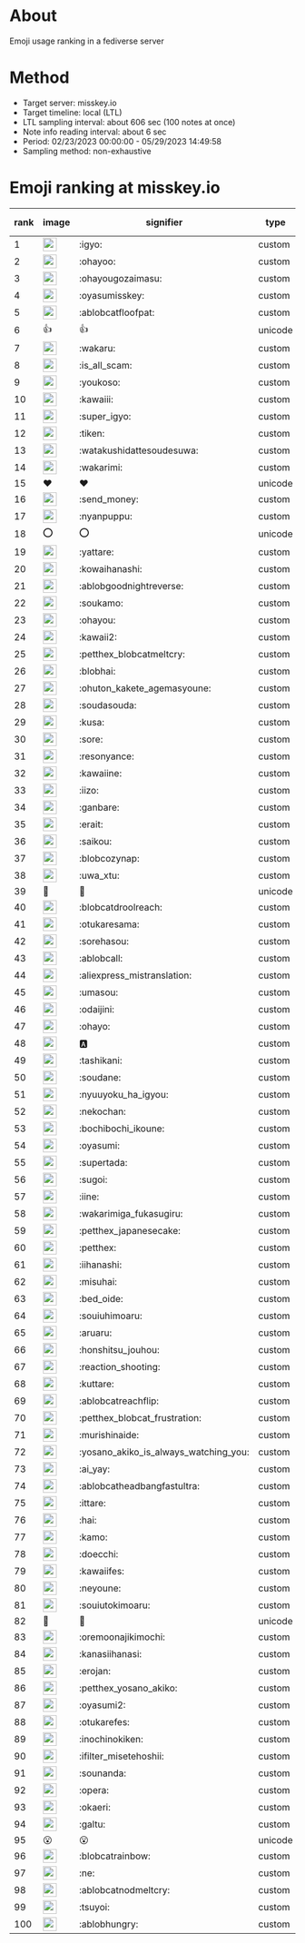 # About
Emoji usage ranking in a fediverse server

# Method
- Target server: misskey.io
- Target timeline: local (LTL)
- LTL sampling interval: about 606 sec (100 notes at once)
- Note info reading interval: about 6 sec
- Period: 02/23/2023 00:00:00 - 05/29/2023 14:49:58 
- Sampling method: non-exhaustive

# Emoji ranking at misskey.io

|rank|image|signifier|type|frequency score|
|----|----|----|----|----|
|1|<img height="24" src="https://misskey.io/emoji/igyo.webp">|:igyo:|custom|94071|
|2|<img height="24" src="https://misskey.io/emoji/ohayoo.webp">|:ohayoo:|custom|74549|
|3|<img height="24" src="https://misskey.io/emoji/ohayougozaimasu.webp">|:ohayougozaimasu:|custom|38546|
|4|<img height="24" src="https://misskey.io/emoji/oyasumisskey.webp">|:oyasumisskey:|custom|37163|
|5|<img height="24" src="https://misskey.io/emoji/ablobcatfloofpat.webp">|:ablobcatfloofpat:|custom|26663|
|6|👍|👍|unicode|23718|
|7|<img height="24" src="https://misskey.io/emoji/wakaru.webp">|:wakaru:|custom|23629|
|8|<img height="24" src="https://misskey.io/emoji/is_all_scam.webp">|:is_all_scam:|custom|22528|
|9|<img height="24" src="https://misskey.io/emoji/youkoso.webp">|:youkoso:|custom|18107|
|10|<img height="24" src="https://misskey.io/emoji/kawaiii.webp">|:kawaiii:|custom|16879|
|11|<img height="24" src="https://misskey.io/emoji/super_igyo.webp">|:super_igyo:|custom|16733|
|12|<img height="24" src="https://misskey.io/emoji/tiken.webp">|:tiken:|custom|13629|
|13|<img height="24" src="https://misskey.io/emoji/watakushidattesoudesuwa.webp">|:watakushidattesoudesuwa:|custom|12997|
|14|<img height="24" src="https://misskey.io/emoji/wakarimi.webp">|:wakarimi:|custom|12820|
|15|❤|❤|unicode|12782|
|16|<img height="24" src="https://misskey.io/emoji/send_money.webp">|:send_money:|custom|12760|
|17|<img height="24" src="https://misskey.io/emoji/nyanpuppu.webp">|:nyanpuppu:|custom|12512|
|18|⭕|⭕|unicode|11825|
|19|<img height="24" src="https://misskey.io/emoji/yattare.webp">|:yattare:|custom|11679|
|20|<img height="24" src="https://misskey.io/emoji/kowaihanashi.webp">|:kowaihanashi:|custom|11155|
|21|<img height="24" src="https://misskey.io/emoji/ablobgoodnightreverse.webp">|:ablobgoodnightreverse:|custom|10156|
|22|<img height="24" src="https://misskey.io/emoji/soukamo.webp">|:soukamo:|custom|8853|
|23|<img height="24" src="https://misskey.io/emoji/ohayou.webp">|:ohayou:|custom|8707|
|24|<img height="24" src="https://misskey.io/emoji/kawaii2.webp">|:kawaii2:|custom|8227|
|25|<img height="24" src="https://misskey.io/emoji/petthex_blobcatmeltcry.webp">|:petthex_blobcatmeltcry:|custom|8226|
|26|<img height="24" src="https://misskey.io/emoji/blobhai.webp">|:blobhai:|custom|8155|
|27|<img height="24" src="https://misskey.io/emoji/ohuton_kakete_agemasyoune.webp">|:ohuton_kakete_agemasyoune:|custom|7572|
|28|<img height="24" src="https://misskey.io/emoji/soudasouda.webp">|:soudasouda:|custom|7531|
|29|<img height="24" src="https://misskey.io/emoji/kusa.webp">|:kusa:|custom|6958|
|30|<img height="24" src="https://misskey.io/emoji/sore.webp">|:sore:|custom|6867|
|31|<img height="24" src="https://misskey.io/emoji/resonyance.webp">|:resonyance:|custom|6811|
|32|<img height="24" src="https://misskey.io/emoji/kawaiine.webp">|:kawaiine:|custom|6562|
|33|<img height="24" src="https://misskey.io/emoji/iizo.webp">|:iizo:|custom|6377|
|34|<img height="24" src="https://misskey.io/emoji/ganbare.webp">|:ganbare:|custom|6115|
|35|<img height="24" src="https://misskey.io/emoji/erait.webp">|:erait:|custom|5998|
|36|<img height="24" src="https://misskey.io/emoji/saikou.webp">|:saikou:|custom|5961|
|37|<img height="24" src="https://misskey.io/emoji/blobcozynap.webp">|:blobcozynap:|custom|5572|
|38|<img height="24" src="https://misskey.io/emoji/uwa_xtu.webp">|:uwa_xtu:|custom|5390|
|39|🎉|🎉|unicode|5313|
|40|<img height="24" src="https://misskey.io/emoji/blobcatdroolreach.webp">|:blobcatdroolreach:|custom|5238|
|41|<img height="24" src="https://misskey.io/emoji/otukaresama.webp">|:otukaresama:|custom|5189|
|42|<img height="24" src="https://misskey.io/emoji/sorehasou.webp">|:sorehasou:|custom|5153|
|43|<img height="24" src="https://misskey.io/emoji/ablobcall.webp">|:ablobcall:|custom|5151|
|44|<img height="24" src="https://misskey.io/emoji/aliexpress_mistranslation.webp">|:aliexpress_mistranslation:|custom|5118|
|45|<img height="24" src="https://misskey.io/emoji/umasou.webp">|:umasou:|custom|5042|
|46|<img height="24" src="https://misskey.io/emoji/odaijini.webp">|:odaijini:|custom|5017|
|47|<img height="24" src="https://misskey.io/emoji/ohayo.webp">|:ohayo:|custom|4869|
|48|<img height="24" src="https://misskey.io/emoji/a.webp">|:a:|custom|4774|
|49|<img height="24" src="https://misskey.io/emoji/tashikani.webp">|:tashikani:|custom|4714|
|50|<img height="24" src="https://misskey.io/emoji/soudane.webp">|:soudane:|custom|4693|
|51|<img height="24" src="https://misskey.io/emoji/nyuuyoku_ha_igyou.webp">|:nyuuyoku_ha_igyou:|custom|4682|
|52|<img height="24" src="https://misskey.io/emoji/nekochan.webp">|:nekochan:|custom|4603|
|53|<img height="24" src="https://misskey.io/emoji/bochibochi_ikoune.webp">|:bochibochi_ikoune:|custom|4380|
|54|<img height="24" src="https://misskey.io/emoji/oyasumi.webp">|:oyasumi:|custom|4376|
|55|<img height="24" src="https://misskey.io/emoji/supertada.webp">|:supertada:|custom|4322|
|56|<img height="24" src="https://misskey.io/emoji/sugoi.webp">|:sugoi:|custom|3958|
|57|<img height="24" src="https://misskey.io/emoji/iine.webp">|:iine:|custom|3954|
|58|<img height="24" src="https://misskey.io/emoji/wakarimiga_fukasugiru.webp">|:wakarimiga_fukasugiru:|custom|3881|
|59|<img height="24" src="https://misskey.io/emoji/petthex_japanesecake.webp">|:petthex_japanesecake:|custom|3805|
|60|<img height="24" src="https://misskey.io/emoji/petthex.webp">|:petthex:|custom|3772|
|61|<img height="24" src="https://misskey.io/emoji/iihanashi.webp">|:iihanashi:|custom|3763|
|62|<img height="24" src="https://misskey.io/emoji/misuhai.webp">|:misuhai:|custom|3750|
|63|<img height="24" src="https://misskey.io/emoji/bed_oide.webp">|:bed_oide:|custom|3732|
|64|<img height="24" src="https://misskey.io/emoji/souiuhimoaru.webp">|:souiuhimoaru:|custom|3707|
|65|<img height="24" src="https://misskey.io/emoji/aruaru.webp">|:aruaru:|custom|3668|
|66|<img height="24" src="https://misskey.io/emoji/honshitsu_jouhou.webp">|:honshitsu_jouhou:|custom|3620|
|67|<img height="24" src="https://misskey.io/emoji/reaction_shooting.webp">|:reaction_shooting:|custom|3509|
|68|<img height="24" src="https://misskey.io/emoji/kuttare.webp">|:kuttare:|custom|3295|
|69|<img height="24" src="https://misskey.io/emoji/ablobcatreachflip.webp">|:ablobcatreachflip:|custom|3238|
|70|<img height="24" src="https://misskey.io/emoji/petthex_blobcat_frustration.webp">|:petthex_blobcat_frustration:|custom|3148|
|71|<img height="24" src="https://misskey.io/emoji/murishinaide.webp">|:murishinaide:|custom|3120|
|72|<img height="24" src="https://misskey.io/emoji/yosano_akiko_is_always_watching_you.webp">|:yosano_akiko_is_always_watching_you:|custom|3062|
|73|<img height="24" src="https://misskey.io/emoji/ai_yay.webp">|:ai_yay:|custom|2945|
|74|<img height="24" src="https://misskey.io/emoji/ablobcatheadbangfastultra.webp">|:ablobcatheadbangfastultra:|custom|2850|
|75|<img height="24" src="https://misskey.io/emoji/ittare.webp">|:ittare:|custom|2848|
|76|<img height="24" src="https://misskey.io/emoji/hai.webp">|:hai:|custom|2846|
|77|<img height="24" src="https://misskey.io/emoji/kamo.webp">|:kamo:|custom|2837|
|78|<img height="24" src="https://misskey.io/emoji/doecchi.webp">|:doecchi:|custom|2824|
|79|<img height="24" src="https://misskey.io/emoji/kawaiifes.webp">|:kawaiifes:|custom|2822|
|80|<img height="24" src="https://misskey.io/emoji/neyoune.webp">|:neyoune:|custom|2803|
|81|<img height="24" src="https://misskey.io/emoji/souiutokimoaru.webp">|:souiutokimoaru:|custom|2757|
|82|🤔|🤔|unicode|2720|
|83|<img height="24" src="https://misskey.io/emoji/oremoonajikimochi.webp">|:oremoonajikimochi:|custom|2716|
|84|<img height="24" src="https://misskey.io/emoji/kanasiihanasi.webp">|:kanasiihanasi:|custom|2701|
|85|<img height="24" src="https://misskey.io/emoji/erojan.webp">|:erojan:|custom|2654|
|86|<img height="24" src="https://misskey.io/emoji/petthex_yosano_akiko.webp">|:petthex_yosano_akiko:|custom|2636|
|87|<img height="24" src="https://misskey.io/emoji/oyasumi2.webp">|:oyasumi2:|custom|2631|
|88|<img height="24" src="https://misskey.io/emoji/otukarefes.webp">|:otukarefes:|custom|2598|
|89|<img height="24" src="https://misskey.io/emoji/inochinokiken.webp">|:inochinokiken:|custom|2547|
|90|<img height="24" src="https://misskey.io/emoji/ifilter_misetehoshii.webp">|:ifilter_misetehoshii:|custom|2517|
|91|<img height="24" src="https://misskey.io/emoji/sounanda.webp">|:sounanda:|custom|2441|
|92|<img height="24" src="https://misskey.io/emoji/opera.webp">|:opera:|custom|2398|
|93|<img height="24" src="https://misskey.io/emoji/okaeri.webp">|:okaeri:|custom|2390|
|94|<img height="24" src="https://misskey.io/emoji/galtu.webp">|:galtu:|custom|2353|
|95|😮|😮|unicode|2286|
|96|<img height="24" src="https://misskey.io/emoji/blobcatrainbow.webp">|:blobcatrainbow:|custom|2283|
|97|<img height="24" src="https://misskey.io/emoji/ne.webp">|:ne:|custom|2273|
|98|<img height="24" src="https://misskey.io/emoji/ablobcatnodmeltcry.webp">|:ablobcatnodmeltcry:|custom|2230|
|99|<img height="24" src="https://misskey.io/emoji/tsuyoi.webp">|:tsuyoi:|custom|2146|
|100|<img height="24" src="https://misskey.io/emoji/ablobhungry.webp">|:ablobhungry:|custom|2125|
